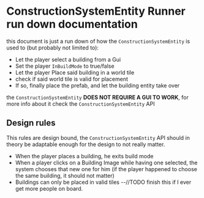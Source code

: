 # ConstructionSystemEntity Runner run down documentation
this document is just a run down of how the `ConstructionSystemEntity` is used to (but probably not limited to): 
- Let the player select a building from a Gui
- Set the player `InBuildMode` to true/false
- Let the player Place said building in a world tile
- check if said world tile is valid for placement
- If so, finally place the prefab, and let the building entity take over

the `ConstructionSystemEntity` **DOES NOT REQUIRE A GUI TO WORK**, for more info about it check the `ConstructionSystemEntity` API

## Design rules
This rules are design bound, the `ConstructionSystemEntity` API should in theory be adaptable enough for the design to not really matter.
- When the player places a building, he exits build mode
- When a player clicks on a Building Image while having one selected, the system chooses that new one for him (if the player happened to choose the same building, it should not matter)
- Buildings can only be placed in valid tiles
--//TODO finish this if I ever get more people on board.





